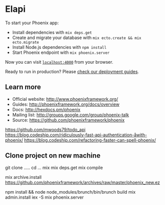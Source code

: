# Elapi

To start your Phoenix app:

  * Install dependencies with `mix deps.get`
  * Create and migrate your database with `mix ecto.create && mix ecto.migrate`
  * Install Node.js dependencies with `npm install`
  * Start Phoenix endpoint with `mix phoenix.server`

Now you can visit [`localhost:4000`](http://localhost:4000) from your browser.

Ready to run in production? Please [check our deployment guides](http://www.phoenixframework.org/docs/deployment).

## Learn more

  * Official website: http://www.phoenixframework.org/
  * Guides: http://phoenixframework.org/docs/overview
  * Docs: http://hexdocs.pm/phoenix
  * Mailing list: http://groups.google.com/group/phoenix-talk
  * Source: https://github.com/phoenixframework/phoenix


https://github.com/mwoods79/todo_api
https://blog.codeship.com/ridiculously-fast-api-authentication-åwith-phoenix/
https://blog.codeship.com/refactoring-faster-can-spell-phoenix/

## Clone project on new machine
git clone .....
cd ...
mix
mix deps.get
mix compile

mix archive.install https://github.com/phoenixframework/archives/raw/master/phoenix_new.ez

npm install && node node_modules/brunch/bin/brunch build
mix admin.install
iex -S mix phoenix.server
